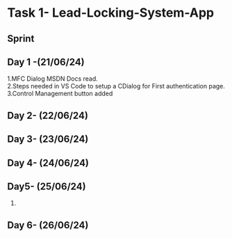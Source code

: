 # Task 1- Lead-Locking-System-App
## Sprint
## Day 1 -(21/06/24)
1.MFC Dialog MSDN Docs read.<br/>
2.Steps needed in VS Code to setup a CDialog for First authentication page.
3.Control Management button added
## Day 2- (22/06/24)



## Day 3- (23/06/24)


## Day 4- (24/06/24)


## Day5- (25/06/24)
1.


## Day 6- (26/06/24)
